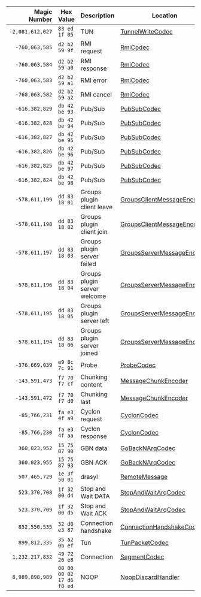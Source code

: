 | Magic Number       | Hex Value                 | Description                  | Location                                                                                                                                     |
|-------------------:|---------------------------|------------------------------|----------------------------------------------------------------------------------------------------------------------------------------------|
| `-2,081,612,027`   | `83 ed 1f 05`             | TUN                          | [TunnelWriteCodec](drasyl-cli/src/main/java/org/drasyl/cli/tunnel/handler/TunnelWriteCodec.java)                                             |
| `-760,063,585`     | `d2 b2 59 9f`             | RMI request                  | [RmiCodec](drasyl-extras/src/main/java/org/drasyl/handler/rmi/RmiCodec.java)                                                                 |
| `-760,063,584`     | `d2 b2 59 a0`             | RMI response                 | [RmiCodec](drasyl-extras/src/main/java/org/drasyl/handler/rmi/RmiCodec.java)                                                                 |
| `-760,063,583`     | `d2 b2 59 a1`             | RMI error                    | [RmiCodec](drasyl-extras/src/main/java/org/drasyl/handler/rmi/RmiCodec.java)                                                                 |
| `-760,063,582`     | `d2 b2 59 a2`             | RMI cancel                   | [RmiCodec](drasyl-extras/src/main/java/org/drasyl/handler/rmi/RmiCodec.java)                                                                 |
| `-616,382,829`     | `db 42 be 93`             | Pub/Sub                      | [PubSubCodec](drasyl-core/src/main/java/org/drasyl/handler/pubsub/PubSubCodec.java)                                                          |
| `-616,382,828`     | `db 42 be 94`             | Pub/Sub                      | [PubSubCodec](drasyl-core/src/main/java/org/drasyl/handler/pubsub/PubSubCodec.java)                                                          |
| `-616,382,827`     | `db 42 be 95`             | Pub/Sub                      | [PubSubCodec](drasyl-core/src/main/java/org/drasyl/handler/pubsub/PubSubCodec.java)                                                          |
| `-616,382,826`     | `db 42 be 96`             | Pub/Sub                      | [PubSubCodec](drasyl-core/src/main/java/org/drasyl/handler/pubsub/PubSubCodec.java)                                                          |
| `-616,382,825`     | `db 42 be 97`             | Pub/Sub                      | [PubSubCodec](drasyl-core/src/main/java/org/drasyl/handler/pubsub/PubSubCodec.java)                                                          |
| `-616,382,824`     | `db 42 be 98`             | Pub/Sub                      | [PubSubCodec](drasyl-core/src/main/java/org/drasyl/handler/pubsub/PubSubCodec.java)                                                          |
| `-578,611,199`     | `dd 83 18 01`             | Groups plugin client leave   | [GroupsClientMessageEncoder](drasyl-plugin-groups-client/src/main/java/org/drasyl/node/plugin/groups/client/GroupsClientMessageEncoder.java) |
| `-578,611,198`     | `dd 83 18 02`             | Groups plugin client join    | [GroupsClientMessageEncoder](drasyl-plugin-groups-client/src/main/java/org/drasyl/node/plugin/groups/client/GroupsClientMessageEncoder.java) |
| `-578,611,197`     | `dd 83 18 03`             | Groups plugin server failed  | [GroupsServerMessageEncoder](drasyl-plugin-groups-client/src/main/java/org/drasyl/node/plugin/groups/client/GroupsServerMessageEncoder.java) |
| `-578,611,196`     | `dd 83 18 04`             | Groups plugin server welcome | [GroupsServerMessageEncoder](drasyl-plugin-groups-client/src/main/java/org/drasyl/node/plugin/groups/client/GroupsServerMessageEncoder.java) |
| `-578,611,195`     | `dd 83 18 05`             | Groups plugin server left    | [GroupsServerMessageEncoder](drasyl-plugin-groups-client/src/main/java/org/drasyl/node/plugin/groups/client/GroupsServerMessageEncoder.java) |
| `-578,611,194`     | `dd 83 18 06`             | Groups plugin server joined  | [GroupsServerMessageEncoder](drasyl-plugin-groups-client/src/main/java/org/drasyl/node/plugin/groups/client/GroupsServerMessageEncoder.java) |
| `-376,669,039`     | `e9 8c 7c 91`             | Probe                        | [ProbeCodec](drasyl-cli/src/main/java/org/drasyl/cli/perf/handler/ProbeCodec.java)                                                           |
| `-143,591,473`     | `f7 70 f7 cf`             | Chunking content             | [MessageChunkEncoder](drasyl-core/src/main/java/org/drasyl/handler/stream/MessageChunkEncoder.java)                                          |
| `-143,591,472`     | `f7 70 f7 d0`             | Chunking last                | [MessageChunkEncoder](drasyl-core/src/main/java/org/drasyl/handler/stream/MessageChunkEncoder.java)                                          |
| `-85,766,231`      | `fa e3 4f a9`             | Cyclon request               | [CyclonCodec](drasyl-extras/src/main/java/org/drasyl/handler/membership/cyclon/CyclonCodec.java)                                             |
| `-85,766,230`      | `fa e3 4f aa`             | Cyclon response              | [CyclonCodec](drasyl-extras/src/main/java/org/drasyl/handler/membership/cyclon/CyclonCodec.java)                                             |
| `360,023,952`      | `15 75 87 90`             | GBN data                     | [GoBackNArqCodec](drasyl-core/src/main/java/org/drasyl/handler/arq/gobackn/GoBackNArqCodec.java)                                             |
| `360,023,955`      | `15 75 87 93`             | GBN ACK                      | [GoBackNArqCodec](drasyl-core/src/main/java/org/drasyl/handler/arq/gobackn/GoBackNArqCodec.java)                                             |
| `507,465,729`      | `1e 3f 50 01`             | drasyl                       | [RemoteMessage](drasyl-core/src/main/java/org/drasyl/handler/remote/protocol/RemoteMessage.java)                                             |
| `523,370,708`      | `1f 32 00 d4`             | Stop and Wait DATA           | [StopAndWaitArqCodec](drasyl-core/src/main/java/org/drasyl/handler/arq/stopandwait/StopAndWaitArqCodec.java)                                 |
| `523,370,709`      | `1f 32 00 d5`             | Stop and Wait ACK            | [StopAndWaitArqCodec](drasyl-core/src/main/java/org/drasyl/handler/arq/stopandwait/StopAndWaitArqCodec.java)                                 |
| `852,550,535`      | `32 d0 e3 87`             | Connection handshake         | [ConnectionHandshakeCodec](drasyl-extras/src/main/java/org/drasyl/handler/connection/ConnectionHandshakeCodec.java)                          |
| `899,812,335`      | `35 a2 0b ef`             | Tun                          | [TunPacketCodec](drasyl-cli/src/main/java/org/drasyl/cli/tun/handler/TunPacketCodec.java)                                                    |
| `1,232,217,832`    | `49 72 26 e8`             | Connection                   | [SegmentCodec](drasyl-extras/src/main/java/org/drasyl/handler/connection/SegmentCodec.java)                                                  |
| `8,989,898,989`    | `00 00 00 02 17 d6 f8 ed` | NOOP                         | [NoopDiscardHandler](drasyl-extras/src/main/java/org/drasyl/handler/noop/NoopDiscardHandler.java)                                            |
